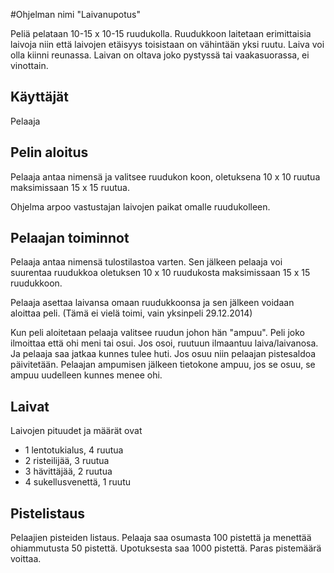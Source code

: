 #Ohjelman nimi "Laivanupotus"

Peliä pelataan 10-15 x 10-15 ruudukolla. Ruudukkoon laitetaan 
erimittaisia laivoja niin että laivojen etäisyys toisistaan
on vähintään yksi ruutu. Laiva voi olla kiinni reunassa. Laivan
on oltava joko pystyssä tai vaakasuorassa, ei vinottain.

## Käyttäjät

Pelaaja 

## Pelin aloitus

Pelaaja antaa nimensä ja valitsee ruudukon koon, oletuksena 10 x 10 ruutua
maksimissaan 15 x 15 ruutua. 

Ohjelma arpoo vastustajan laivojen paikat omalle ruudukolleen.

## Pelaajan toiminnot

Pelaaja antaa nimensä tulostilastoa varten. Sen jälkeen pelaaja voi suurentaa
ruudukkoa oletuksen 10 x 10 ruudukosta maksimissaan 15 x 15 ruudukkoon.


Pelaaja asettaa laivansa omaan ruudukkoonsa ja sen jälkeen voidaan aloittaa peli.
(Tämä ei vielä toimi, vain yksinpeli 29.12.2014)

Kun peli aloitetaan pelaaja valitsee ruudun johon hän "ampuu". Peli joko ilmoittaa
että ohi meni tai osui. Jos osoi, ruutuun ilmaantuu laiva/laivanosa. Ja pelaaja saa 
jatkaa kunnes tulee huti.
Jos osuu niin pelaajan pistesaldoa päivitetään. Pelaajan ampumisen jälkeen tietokone
ampuu, jos se osuu, se ampuu uudelleen kunnes menee ohi.

## Laivat

Laivojen pituudet ja määrät ovat
* 1 lentotukialus, 4 ruutua
* 2 risteilijää, 3 ruutua
* 3 hävittäjää, 2 ruutua
* 4 sukellusvenettä, 1 ruutu

## Pistelistaus

Pelaajien pisteiden listaus. Pelaaja saa osumasta 100 pistettä ja menettää 
ohiammutusta 50 pistettä. Upotuksesta saa 1000 pistettä. Paras pistemäärä
voittaa.
